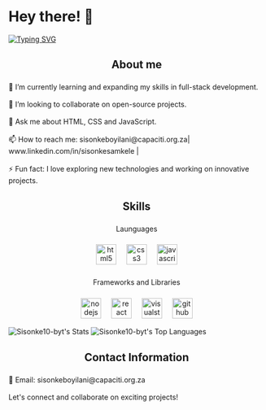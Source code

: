 <h1 align="left">Hey there! 👋</h1>

[![Typing SVG](https://readme-typing-svg.demolab.com?font=Fira+Code&weight=700&pause=1000&color=FF35B7&background=77A1FF00&center=true&vCenter=true&width=490&lines=I'm+Sisonke+Boyilani%2C+DevOps+Intern%2C;Passionate+about+technology+and+innovation)](https://git.io/typing-svg)

###

<h2 align="center">About me</h2>

###

<p align="left">🌱 I’m currently learning and expanding my skills in full-stack development.<br><br>👯 I’m looking to collaborate on open-source projects.<br><br>💬 Ask me about HTML, CSS and JavaScript.<br><br>📫 How to reach me: sisonkeboyilani@capaciti.org.za| www.linkedin.com/in/sisonkesamkele | <br><br>⚡ Fun fact: I love exploring new technologies and working on innovative projects.</p>

###

<h2 align="center">Skills</h2>

###

<p align="center">Launguages</p>

###

<div align="center">
  <img src="https://cdn.jsdelivr.net/gh/devicons/devicon/icons/html5/html5-original.svg" height="40" alt="html5 logo"  />
  <img width="12" />
  <img src="https://cdn.jsdelivr.net/gh/devicons/devicon/icons/css3/css3-original.svg" height="40" alt="css3 logo"  />
  <img width="12" />
  <img src="https://cdn.jsdelivr.net/gh/devicons/devicon/icons/javascript/javascript-original.svg" height="40" alt="javascript logo"  />
</div>

###

<p align="center">Frameworks and Libraries</p>

###

<div align="center">
  <img src="https://cdn.jsdelivr.net/gh/devicons/devicon/icons/nodejs/nodejs-original.svg" height="40" alt="nodejs logo"  />
  <img width="12" />
  <img src="https://cdn.jsdelivr.net/gh/devicons/devicon/icons/react/react-original.svg" height="40" alt="react logo"  />
  <img width="12" />
  <img src="https://cdn.jsdelivr.net/gh/devicons/devicon/icons/visualstudio/visualstudio-plain.svg" height="40" alt="visualstudio logo"  />
  <img width="12" />
  <img src="https://cdn.jsdelivr.net/gh/devicons/devicon/icons/github/github-original.svg" height="40" alt="github logo"  />
</div>

![Sisonke10-byt's Stats](https://github-readme-stats.vercel.app/api?username=Sisonke10-byt&theme=vue-dark&show_icons=true&hide_border=true&count_private=true)
![Sisonke10-byt's Top Languages](https://github-readme-stats.vercel.app/api/top-langs/?username=Sisonke10-byt&theme=vue-dark&show_icons=true&hide_border=true&layout=compact)

###

<h2 align="center">Contact Information</h2>

###

<p align="left">📧 Email: sisonkeboyilani@capaciti.org.za<br><br>Let's connect and collaborate on exciting projects!</p>

###

